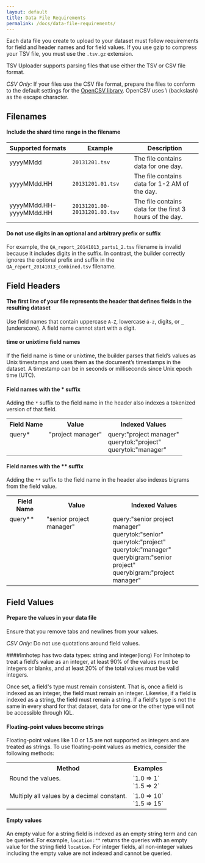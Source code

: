 ```yaml
---
layout: default
title: Data File Requirements
permalink: /docs/data-file-requirements/
---
```


Each data file you create to upload to your dataset must follow requirements for field and header names and for field values. If you use gzip to compress your TSV file, you must use the `.tsv.gz` extension.

TSV Uploader supports parsing files that use either the TSV or CSV file format. 

*CSV Only:* If your files use the CSV file format, prepare the files to conform to the default settings for the [OpenCSV library](http://opencsv.sourceforge.net/apidocs/constant-values.html#au.com.bytecode.opencsv.CSVParser.DEFAULT_STRICT_QUOTES). OpenCSV uses \ (backslash) as the escape character.

## Filenames

#### Include the shard time range in the filename

| Supported formats | Example | Description |
|------ | ------ | --------- |
| yyyyMMdd | `20131201.tsv` | The file contains data for one day. |
| yyyyMMdd.HH | `20131201.01.tsv` | The file contains data for 1-2 AM of the day. |
| yyyyMMdd.HH-yyyyMMdd.HH | `20131201.00-20131201.03.tsv` | The file contains data for the first 3 hours of the day.  |


#### Do not use digits in an optional and arbitrary prefix or suffix 

For example, the `QA_report_20141013_parts1_2.tsv` filename is invalid because it includes digits in the suffix. In contrast, the builder correctly ignores the optional prefix and suffix in the  `QA_report_20141013_combined.tsv` filename.

## Field Headers

#### The first line of your file represents the header that defines fields in the resulting dataset 

Use field names that contain uppercase `A-Z`, lowercase `a-z`, digits, or `_` (underscore). A field name cannot start with a digit.


#### time or unixtime field names

If the field name is time or unixtime, the builder parses that field’s values as Unix timestamps and uses them as the document’s timestamps in the dataset. A timestamp can be in seconds or milliseconds since Unix epoch time (UTC). 

#### Field names with the * suffix

Adding the `*` suffix to the field name in the header also indexes a tokenized version of that field. 


<table>
  <tr>
    <th>Field Name</th>
    <th>Value</th>
    <th>Indexed Values</th>
  </tr>
  <tr>
    <td valign="top">query*</td>
    <td valign="top">"project manager"</td>
    <td valign="top">query:"project manager"<br>querytok:"project"<br>querytok:"manager"</td>
  </tr>
 
</table>

#### Field names with the ** suffix

Adding the `**` suffix to the field name in the header also indexes bigrams from the field value. 
<table>
  <tr>
    <th>Field Name</th>
    <th>Value</th>
    <th>Indexed Values</th>
  </tr>
  <tr>
    <td valign="top">query**</td>
    <td valign="top">"senior project manager"</td>
    <td valign="top">query:"senior project manager"<br>querytok:"senior"<br>querytok:"project"<br>querytok:"manager"<br>querybigram:"senior project"<br>querybigram:"project manager"</td>
  </tr> 
</table>


## Field Values

#### Prepare the values in your data file

Ensure that you remove tabs and newlines from your values.

*CSV Only:* Do not use quotations around field values. 

####Imhotep has two data types: string and integer(long)
For Imhotep to treat a field’s value as an integer, at least 90% of the values must be integers or blanks, and at least 20% of the total values must be valid integers.

Once set, a field's type must remain consistent. That is, once a field is indexed as an integer, the field must remain an integer. Likewise, if a field is indexed as a string, the field must remain a string. If a field's type is not the same in every shard for that dataset, data for one or the other type will not be accessible through IQL.

#### Floating-point values become strings

Floating-point values like 1.0 or 1.5 are not supported as integers and are treated as strings. To use floating-point values as metrics, consider the following methods:
<table>
  <tr>
    <th>Method</th>
    <th>Examples</th>
  </tr>
  <tr>
    <td valign="top">Round the values.</td>
    <td valign="top">`1.0 => 1`<br>`1.5 => 2`</td>
   </tr> 
  <tr>
    <td valign="top">Multiply all values by a decimal constant.</td>
    <td valign="top">`1.0 => 10`<br>`1.5 => 15`</td>
   </tr> 
</table>

#### Empty values

An empty value for a string field is indexed as an empty string term and can be queried. For example, `location:""` returns the queries with an empty value for the string field `location`. For integer fields, all non-integer values including the empty value are not indexed and cannot be queried.


